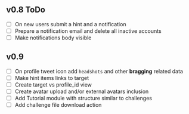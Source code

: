 ## v0.8 ToDo
* [ ] On new users submit a hint and a notification
* [ ] Prepare a notification email and delete all inactive accounts
* [ ] Make notifications body visible

## v0.9
* [ ] On profile tweet icon add `headshots` and other __bragging__ related data
* [ ] Make hint items links to target
* [ ] Create target vs profile_id view
* [ ] Create avatar upload and/or external avatars inclusion
* [ ] Add Tutorial module with structure similar to challenges
* [ ] Add challenge file download action
